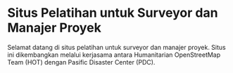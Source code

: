 # Situs Pelatihan untuk Surveyor dan Manajer Proyek

Selamat datang di situs pelatihan untuk surveyor dan manajer proyek. Situs ini dikembangkan melalui kerjasama antara Humanitarian OpenStreetMap Team (HOT) dengan Pasific Disaster Center (PDC).